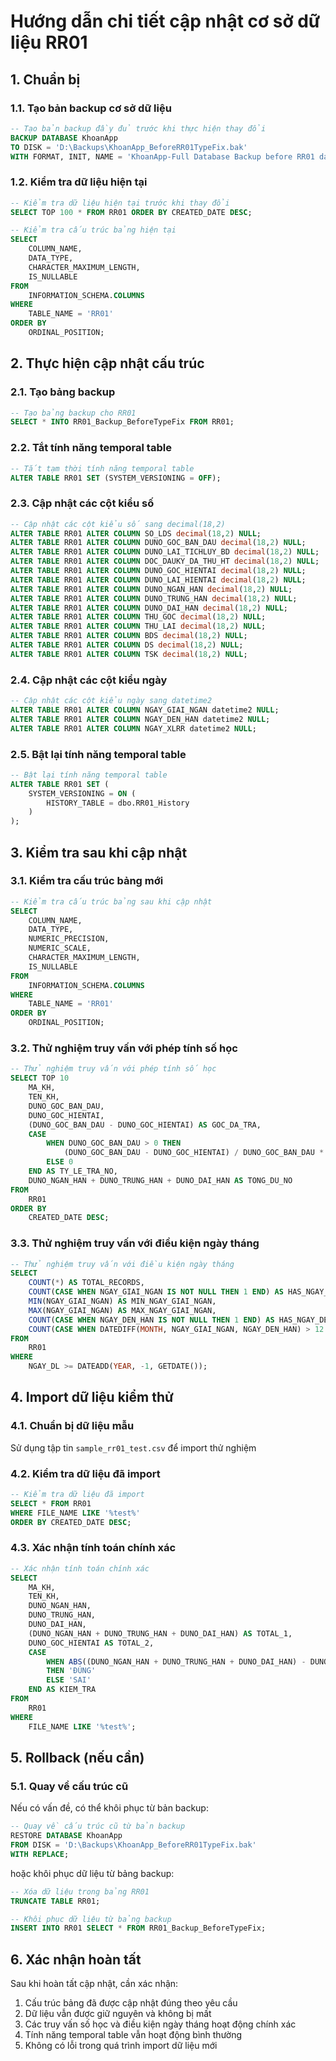 # Hướng dẫn chi tiết cập nhật cơ sở dữ liệu RR01

## 1. Chuẩn bị

### 1.1. Tạo bản backup cơ sở dữ liệu
```sql
-- Tạo bản backup đầy đủ trước khi thực hiện thay đổi
BACKUP DATABASE KhoanApp 
TO DISK = 'D:\Backups\KhoanApp_BeforeRR01TypeFix.bak' 
WITH FORMAT, INIT, NAME = 'KhoanApp-Full Database Backup before RR01 data type changes';
```

### 1.2. Kiểm tra dữ liệu hiện tại
```sql
-- Kiểm tra dữ liệu hiện tại trước khi thay đổi
SELECT TOP 100 * FROM RR01 ORDER BY CREATED_DATE DESC;

-- Kiểm tra cấu trúc bảng hiện tại
SELECT 
    COLUMN_NAME, 
    DATA_TYPE, 
    CHARACTER_MAXIMUM_LENGTH, 
    IS_NULLABLE
FROM 
    INFORMATION_SCHEMA.COLUMNS
WHERE 
    TABLE_NAME = 'RR01'
ORDER BY 
    ORDINAL_POSITION;
```

## 2. Thực hiện cập nhật cấu trúc

### 2.1. Tạo bảng backup
```sql
-- Tạo bảng backup cho RR01
SELECT * INTO RR01_Backup_BeforeTypeFix FROM RR01;
```

### 2.2. Tắt tính năng temporal table
```sql
-- Tắt tạm thời tính năng temporal table
ALTER TABLE RR01 SET (SYSTEM_VERSIONING = OFF);
```

### 2.3. Cập nhật các cột kiểu số
```sql
-- Cập nhật các cột kiểu số sang decimal(18,2)
ALTER TABLE RR01 ALTER COLUMN SO_LDS decimal(18,2) NULL;
ALTER TABLE RR01 ALTER COLUMN DUNO_GOC_BAN_DAU decimal(18,2) NULL;
ALTER TABLE RR01 ALTER COLUMN DUNO_LAI_TICHLUY_BD decimal(18,2) NULL;
ALTER TABLE RR01 ALTER COLUMN DOC_DAUKY_DA_THU_HT decimal(18,2) NULL;
ALTER TABLE RR01 ALTER COLUMN DUNO_GOC_HIENTAI decimal(18,2) NULL;
ALTER TABLE RR01 ALTER COLUMN DUNO_LAI_HIENTAI decimal(18,2) NULL;
ALTER TABLE RR01 ALTER COLUMN DUNO_NGAN_HAN decimal(18,2) NULL;
ALTER TABLE RR01 ALTER COLUMN DUNO_TRUNG_HAN decimal(18,2) NULL;
ALTER TABLE RR01 ALTER COLUMN DUNO_DAI_HAN decimal(18,2) NULL;
ALTER TABLE RR01 ALTER COLUMN THU_GOC decimal(18,2) NULL;
ALTER TABLE RR01 ALTER COLUMN THU_LAI decimal(18,2) NULL;
ALTER TABLE RR01 ALTER COLUMN BDS decimal(18,2) NULL;
ALTER TABLE RR01 ALTER COLUMN DS decimal(18,2) NULL;
ALTER TABLE RR01 ALTER COLUMN TSK decimal(18,2) NULL;
```

### 2.4. Cập nhật các cột kiểu ngày
```sql
-- Cập nhật các cột kiểu ngày sang datetime2
ALTER TABLE RR01 ALTER COLUMN NGAY_GIAI_NGAN datetime2 NULL;
ALTER TABLE RR01 ALTER COLUMN NGAY_DEN_HAN datetime2 NULL;
ALTER TABLE RR01 ALTER COLUMN NGAY_XLRR datetime2 NULL;
```

### 2.5. Bật lại tính năng temporal table
```sql
-- Bật lại tính năng temporal table
ALTER TABLE RR01 SET (
    SYSTEM_VERSIONING = ON (
        HISTORY_TABLE = dbo.RR01_History
    )
);
```

## 3. Kiểm tra sau khi cập nhật

### 3.1. Kiểm tra cấu trúc bảng mới
```sql
-- Kiểm tra cấu trúc bảng sau khi cập nhật
SELECT 
    COLUMN_NAME, 
    DATA_TYPE, 
    NUMERIC_PRECISION,
    NUMERIC_SCALE,
    CHARACTER_MAXIMUM_LENGTH, 
    IS_NULLABLE
FROM 
    INFORMATION_SCHEMA.COLUMNS
WHERE 
    TABLE_NAME = 'RR01'
ORDER BY 
    ORDINAL_POSITION;
```

### 3.2. Thử nghiệm truy vấn với phép tính số học
```sql
-- Thử nghiệm truy vấn với phép tính số học
SELECT TOP 10
    MA_KH,
    TEN_KH,
    DUNO_GOC_BAN_DAU,
    DUNO_GOC_HIENTAI,
    (DUNO_GOC_BAN_DAU - DUNO_GOC_HIENTAI) AS GOC_DA_TRA,
    CASE 
        WHEN DUNO_GOC_BAN_DAU > 0 THEN 
            (DUNO_GOC_BAN_DAU - DUNO_GOC_HIENTAI) / DUNO_GOC_BAN_DAU * 100 
        ELSE 0 
    END AS TY_LE_TRA_NO,
    DUNO_NGAN_HAN + DUNO_TRUNG_HAN + DUNO_DAI_HAN AS TONG_DU_NO
FROM
    RR01
ORDER BY 
    CREATED_DATE DESC;
```

### 3.3. Thử nghiệm truy vấn với điều kiện ngày tháng
```sql
-- Thử nghiệm truy vấn với điều kiện ngày tháng
SELECT 
    COUNT(*) AS TOTAL_RECORDS,
    COUNT(CASE WHEN NGAY_GIAI_NGAN IS NOT NULL THEN 1 END) AS HAS_NGAY_GIAI_NGAN,
    MIN(NGAY_GIAI_NGAN) AS MIN_NGAY_GIAI_NGAN,
    MAX(NGAY_GIAI_NGAN) AS MAX_NGAY_GIAI_NGAN,
    COUNT(CASE WHEN NGAY_DEN_HAN IS NOT NULL THEN 1 END) AS HAS_NGAY_DEN_HAN,
    COUNT(CASE WHEN DATEDIFF(MONTH, NGAY_GIAI_NGAN, NGAY_DEN_HAN) > 12 THEN 1 END) AS LONG_TERM_LOANS
FROM 
    RR01
WHERE 
    NGAY_DL >= DATEADD(YEAR, -1, GETDATE());
```

## 4. Import dữ liệu kiểm thử

### 4.1. Chuẩn bị dữ liệu mẫu
Sử dụng tập tin `sample_rr01_test.csv` để import thử nghiệm

### 4.2. Kiểm tra dữ liệu đã import
```sql
-- Kiểm tra dữ liệu đã import
SELECT * FROM RR01 
WHERE FILE_NAME LIKE '%test%' 
ORDER BY CREATED_DATE DESC;
```

### 4.3. Xác nhận tính toán chính xác
```sql
-- Xác nhận tính toán chính xác
SELECT
    MA_KH,
    TEN_KH,
    DUNO_NGAN_HAN,
    DUNO_TRUNG_HAN,
    DUNO_DAI_HAN,
    (DUNO_NGAN_HAN + DUNO_TRUNG_HAN + DUNO_DAI_HAN) AS TOTAL_1,
    DUNO_GOC_HIENTAI AS TOTAL_2,
    CASE 
        WHEN ABS((DUNO_NGAN_HAN + DUNO_TRUNG_HAN + DUNO_DAI_HAN) - DUNO_GOC_HIENTAI) < 0.01 
        THEN 'ĐÚNG' 
        ELSE 'SAI' 
    END AS KIEM_TRA
FROM
    RR01
WHERE 
    FILE_NAME LIKE '%test%';
```

## 5. Rollback (nếu cần)

### 5.1. Quay về cấu trúc cũ
Nếu có vấn đề, có thể khôi phục từ bản backup:

```sql
-- Quay về cấu trúc cũ từ bản backup
RESTORE DATABASE KhoanApp 
FROM DISK = 'D:\Backups\KhoanApp_BeforeRR01TypeFix.bak' 
WITH REPLACE;
```

hoặc khôi phục dữ liệu từ bảng backup:

```sql
-- Xóa dữ liệu trong bảng RR01
TRUNCATE TABLE RR01;

-- Khôi phục dữ liệu từ bảng backup
INSERT INTO RR01 SELECT * FROM RR01_Backup_BeforeTypeFix;
```

## 6. Xác nhận hoàn tất

Sau khi hoàn tất cập nhật, cần xác nhận:

1. Cấu trúc bảng đã được cập nhật đúng theo yêu cầu
2. Dữ liệu vẫn được giữ nguyên và không bị mất
3. Các truy vấn số học và điều kiện ngày tháng hoạt động chính xác
4. Tính năng temporal table vẫn hoạt động bình thường
5. Không có lỗi trong quá trình import dữ liệu mới
